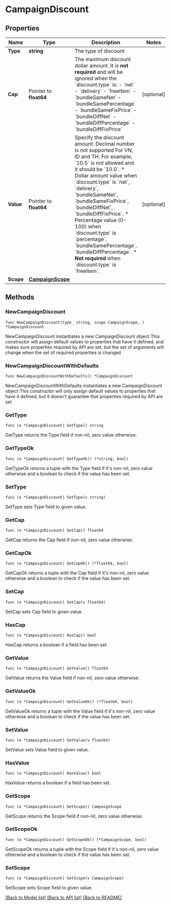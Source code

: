 # CampaignDiscount

## Properties

Name | Type | Description | Notes
------------ | ------------- | ------------- | -------------
**Type** | **string** | The type of discount  | 
**Cap** | Pointer to **float64** | The maximum discount dollar amount. It is **not required** and will be ignored when the &#x60;discount.type&#x60; is: - &#x60;net&#x60; - &#x60;delivery&#x60; - &#x60;freeItem&#x60; - &#x60;bundleSameNet&#x60; - &#x60;bundleSamePercentage&#x60; - &#x60;bundleSameFixPrice&#x60; - &#x60;bundleDiffNet&#x60; - &#x60;bundleDiffPercentage&#x60; - &#x60;bundleDiffFixPrice&#x60;  | [optional] 
**Value** | Pointer to **float64** | Specify the discount amount. Decimal number is not supported For VN, ID and TH. For example, &#x60;10.5&#x60; is not allowed and it should be &#x60;10.0&#x60;. * Dollar amount value when &#x60;discount.type&#x60; is &#x60;net&#x60;, &#x60;delivery&#x60;, &#x60;bundleSameNet&#x60;, &#x60;bundleSameFixPrice&#x60;, &#x60;bundleDiffNet&#x60;, &#x60;bundleDiffFixPrice&#x60;. * Percentage value (0-100) when &#x60;discount.type&#x60; is &#x60;percentage&#x60;, &#x60;bundleSamePercentage&#x60;, &#x60;bundleDiffPercentage&#x60;. * **Not required** when &#x60;discount.type&#x60; is &#x60;freeItem&#x60;.  | [optional] 
**Scope** | [**CampaignScope**](CampaignScope.md) |  | 

## Methods

### NewCampaignDiscount

`func NewCampaignDiscount(type_ string, scope CampaignScope, ) *CampaignDiscount`

NewCampaignDiscount instantiates a new CampaignDiscount object
This constructor will assign default values to properties that have it defined,
and makes sure properties required by API are set, but the set of arguments
will change when the set of required properties is changed

### NewCampaignDiscountWithDefaults

`func NewCampaignDiscountWithDefaults() *CampaignDiscount`

NewCampaignDiscountWithDefaults instantiates a new CampaignDiscount object
This constructor will only assign default values to properties that have it defined,
but it doesn't guarantee that properties required by API are set

### GetType

`func (o *CampaignDiscount) GetType() string`

GetType returns the Type field if non-nil, zero value otherwise.

### GetTypeOk

`func (o *CampaignDiscount) GetTypeOk() (*string, bool)`

GetTypeOk returns a tuple with the Type field if it's non-nil, zero value otherwise
and a boolean to check if the value has been set.

### SetType

`func (o *CampaignDiscount) SetType(v string)`

SetType sets Type field to given value.


### GetCap

`func (o *CampaignDiscount) GetCap() float64`

GetCap returns the Cap field if non-nil, zero value otherwise.

### GetCapOk

`func (o *CampaignDiscount) GetCapOk() (*float64, bool)`

GetCapOk returns a tuple with the Cap field if it's non-nil, zero value otherwise
and a boolean to check if the value has been set.

### SetCap

`func (o *CampaignDiscount) SetCap(v float64)`

SetCap sets Cap field to given value.

### HasCap

`func (o *CampaignDiscount) HasCap() bool`

HasCap returns a boolean if a field has been set.

### GetValue

`func (o *CampaignDiscount) GetValue() float64`

GetValue returns the Value field if non-nil, zero value otherwise.

### GetValueOk

`func (o *CampaignDiscount) GetValueOk() (*float64, bool)`

GetValueOk returns a tuple with the Value field if it's non-nil, zero value otherwise
and a boolean to check if the value has been set.

### SetValue

`func (o *CampaignDiscount) SetValue(v float64)`

SetValue sets Value field to given value.

### HasValue

`func (o *CampaignDiscount) HasValue() bool`

HasValue returns a boolean if a field has been set.

### GetScope

`func (o *CampaignDiscount) GetScope() CampaignScope`

GetScope returns the Scope field if non-nil, zero value otherwise.

### GetScopeOk

`func (o *CampaignDiscount) GetScopeOk() (*CampaignScope, bool)`

GetScopeOk returns a tuple with the Scope field if it's non-nil, zero value otherwise
and a boolean to check if the value has been set.

### SetScope

`func (o *CampaignDiscount) SetScope(v CampaignScope)`

SetScope sets Scope field to given value.



[[Back to Model list]](../README.md#documentation-for-models) [[Back to API list]](../README.md#documentation-for-api-endpoints) [[Back to README]](../README.md)


